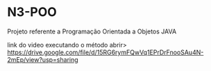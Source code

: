 # N3-POO
Projeto referente a Programação Orientada a Objetos JAVA


link do video executando o método abrir> https://drive.google.com/file/d/15RG6rymFQwVq1EPrDrFnooSAu4N-2mEp/view?usp=sharing
